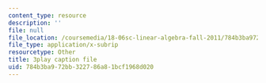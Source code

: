 ```yaml
---
content_type: resource
description: ''
file: null
file_location: /coursemedia/18-06sc-linear-algebra-fall-2011/784b3ba972bb322786a81bcf1968d020_OsHY7ycgbaE.srt
file_type: application/x-subrip
resourcetype: Other
title: 3play caption file
uid: 784b3ba9-72bb-3227-86a8-1bcf1968d020
---
```

